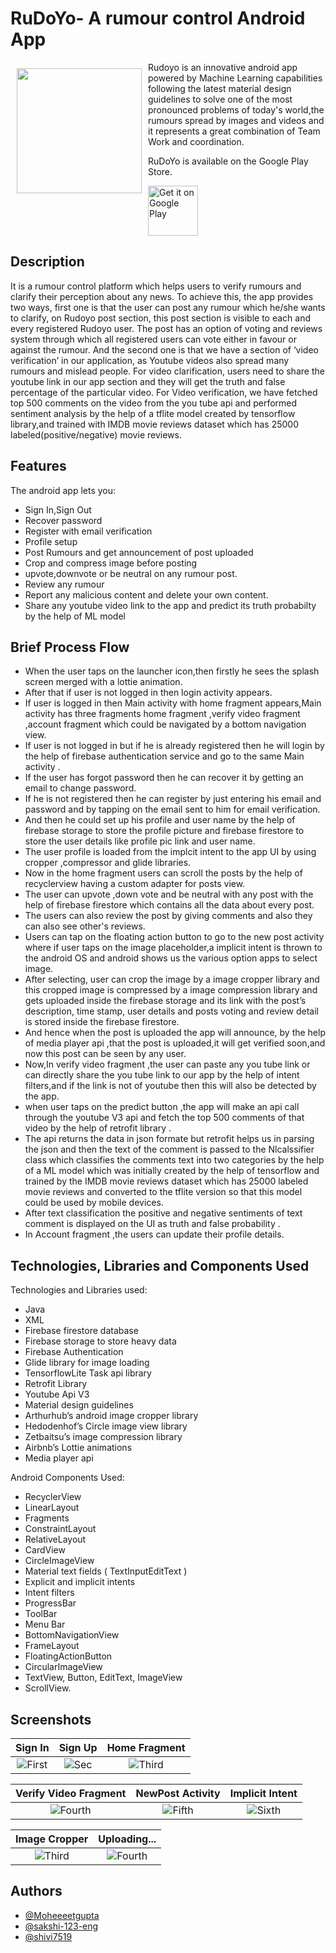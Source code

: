 # RuDoYo- A rumour control Android App


<img src="https://user-images.githubusercontent.com/57634381/128712843-b4f252b6-f6f8-4208-adf8-d0946e6966db.png" align="left"
width="200" hspace="10" vspace="10">

Rudoyo is an innovative android app powered by Machine Learning capabilities following the latest material design guidelines to solve one of the most pronounced problems of today's world,the rumours spread by images and videos and it represents a great combination of Team Work and coordination.

RuDoYo is available on the Google Play Store.

<p align="left">
<a href="https://play.google.com/store/apps/details?id=com.rumooursindoyo.moheeeetgupta&hl=en&gl=US">
    <img alt="Get it on Google Play"
        height="80"
        src="https://play.google.com/intl/en_us/badges/images/generic/en_badge_web_generic.png" />
       </a>  
       </p>
       
## Description

It is a rumour control platform which helps users to verify rumours and clarify their perception about any news. To achieve this, the app provides two ways, first one is that the user can post any rumour which he/she wants to clarify, on Rudoyo post section, this post section is visible to each and every registered Rudoyo user. The post has an option of voting and reviews system through which all registered users can vote either in favour or against the rumour. And the second one is that we have a section of ‘video verification’ in our application, as Youtube videos also spread many rumours and mislead people. For video clarification, users need to share the youtube link in our app section and they will get the truth and false percentage of the particular video. 
For Video verification, we have fetched top 500 comments on the video from the you tube api  and performed sentiment analysis by the help of a tflite model created by tensorflow library,and trained with IMDB movie reviews dataset which has 25000 labeled(positive/negative) movie reviews.


## Features

The android app lets you:
- Sign In,Sign Out
- Recover password
- Register with email verification
- Profile setup
- Post Rumours and get announcement of post uploaded
- Crop and compress image before posting
- upvote,downvote or be neutral on any rumour post.
- Review any rumour
- Report any malicious content and delete your own content.
- Share any youtube video link to the app and predict its truth probabilty by the help of ML model

## Brief Process Flow 

- When the user taps on the launcher icon,then firstly he sees the splash screen merged with a lottie animation.
- After that if user is not logged in then login activity appears.
- If user is logged in then Main activity with home fragment appears,Main activity has three fragments home fragment ,verify video fragment ,account fragment which could be navigated by a bottom navigation view.
- If user is not logged in but if he is already registered then he will login by the help of firebase authentication service and go to the same Main activity .
- If the user has forgot password then he can recover it by getting an email to change password.
- If he is not registered then he can register by just entering his email and password and by tapping on the email sent to him for email verification.
- And then he could set up his profile and user name by the help of firebase storage to store the profile picture and firebase firestore to store the user details like profile pic link and user name.
- The user profile is loaded from the implcit intent to the app UI by using  cropper ,compressor and glide libraries.
- Now in the home fragment users can scroll the posts by the help of recyclerview having a custom adapter for posts view.
- The user can upvote ,down vote and be neutral with any post with the help of firebase firestore which contains all the data about every post.
- The users can also review the post by giving comments and also they can also see other's reviews.
- Users can tap on the floating action button to go to the new post activity where if user taps on the image placeholder,a implicit intent is thrown to the android OS and android shows us the various option apps to select image.
- After selecting, user can crop the image by a image cropper library and this cropped image is compressed by a image compression library and gets uploaded inside the firebase storage and its link with the post’s description, time stamp, user details and posts voting and review detail is stored inside the firebase firestore.
- And hence when the post is uploaded the app will announce, by the help of media player api ,that the post is uploaded,it will get verified soon,and now this post can be seen by any user.
- Now,In verify video fragment ,the user can paste any you tube link or can directly share the you tube link to our app by the help of intent filters,and if the link is not of youtube then this will also be detected by the app.
-  when user taps on the predict button ,the app will make an api call through the youtube V3 api and fetch the top 500 comments of that video by the help of retrofit library .
-  The api returns the data in json formate but retrofit helps us in parsing the json and then the text of the comment is passed to the Nlcalssifier class which classifies the comments text into two categories by the help of a ML model which was initially created by the help of tensorflow and trained by the IMDB movie reviews dataset which has 25000 labeled movie reviews and converted to the tflite version so that this model could be used by mobile devices.
-  After text classification the positive and negative sentiments of text comment is displayed on the UI as truth and false probability .
-  In Account fragment ,the users can update their profile details.


## Technologies, Libraries and Components Used
Technologies and Libraries used:
- Java  
- XML
- Firebase firestore database
- Firebase storage to store heavy data
- Firebase Authentication
- Glide library for image loading
- TensorflowLite Task api library
- Retrofit Library
- Youtube Api V3
- Material design guidelines
- Arthurhub’s android image cropper library
- Hedodenhof’s Circle image view library
- Zetbaitsu’s image compression library
- Airbnb’s Lottie animations 
- Media player api

Android Components Used:
- RecyclerView
- LinearLayout
- Fragments
- ConstraintLayout
- RelativeLayout
- CardView
- CircleImageView
- Material text fields ( TextInputEditText )
- Explicit and implicit intents
- Intent filters 
- ProgressBar
- ToolBar
- Menu Bar 
- BottomNavigationView
- FrameLayout
- FloatingActionButton
- CircularImageView
- TextView, Button, EditText, ImageView
- ScrollView.





## Screenshots

| Sign In | Sign Up | Home Fragment |
|:-:|:-:|:-:|
| ![First](https://user-images.githubusercontent.com/57634381/128724230-425601d6-27c2-4a1f-b936-fdaba33f8173.jpeg) | ![Sec](https://user-images.githubusercontent.com/57634381/128724541-04aef8e2-00ea-41ed-ba9a-8bb525bf2906.jpeg) | ![Third](https://user-images.githubusercontent.com/57634381/128724946-d671fed2-596d-49b7-8396-2b56eac2b6aa.jpeg)

| Verify Video Fragment | NewPost Activity | Implicit Intent |
|:-:|:-:|:-:|
|![Fourth](https://user-images.githubusercontent.com/57634381/128724981-4086986e-9dbb-40eb-9556-878db348305a.jpeg) | ![Fifth](https://user-images.githubusercontent.com/57634381/128725035-131fbd1c-ff72-4893-b633-73f48e7faddc.jpeg) | ![Sixth](https://user-images.githubusercontent.com/57634381/128725136-c12b7f68-bd60-4608-90c0-ccd42100d8b4.jpeg) |

| Image Cropper | Uploading... |
|:-:|:-:|
| ![Third](https://user-images.githubusercontent.com/57634381/128725110-bd81ac21-2814-4fdc-bb2e-c8c8103ac317.jpeg) | ![Fourth](https://user-images.githubusercontent.com/57634381/128725195-663a8777-5281-472c-b798-b992b5a14265.jpeg) |

## Authors

- [@Moheeeetgupta](https://github.com/Moheeeetgupta)
- [@sakshi-123-eng](https://github.com/sakshi-123-eng)
- [@shivi7519](https://github.com/shivi7519)

